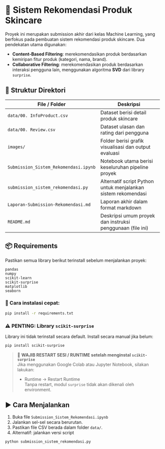 
# 💄 Sistem Rekomendasi Produk Skincare

Proyek ini merupakan submission akhir dari kelas Machine Learning, yang berfokus pada pembuatan sistem rekomendasi produk skincare. Dua pendekatan utama digunakan:

- **Content-Based Filtering**: merekomendasikan produk berdasarkan kemiripan fitur produk (kategori, nama, brand).
- **Collaborative Filtering**: merekomendasikan produk berdasarkan interaksi pengguna lain, menggunakan algoritma **SVD** dari library `surprise`.


## 📁 Struktur Direktori

| File / Folder                          | Deskripsi                                                               |
|----------------------------------------|-------------------------------------------------------------------------|
| `data/00. InfoProduct.csv`            | Dataset berisi detail produk skincare                                  |
| `data/00. Review.csv`                 | Dataset ulasan dan rating dari pengguna                                |
| `images/`                              | Folder berisi grafik visualisasi dan output evaluasi                   |
| `Submission_Sistem_Rekomendasi.ipynb` | Notebook utama berisi keseluruhan pipeline proyek                      |
| `submission_sistem_rekomendasi.py`    | Alternatif script Python untuk menjalankan sistem rekomendasi          |
| `Laporan-Submission-Rekomendasi.md`   | Laporan akhir dalam format markdown                                    |
| `README.md`                            | Deskripsi umum proyek dan instruksi penggunaan (file ini)              |

## 📦 Requirements

Pastikan semua library berikut terinstall sebelum menjalankan proyek:

```
pandas
numpy
scikit-learn
scikit-surprise
matplotlib
seaborn
```

### 📌 Cara instalasi cepat:
```bash
pip install -r requirements.txt
```

### ⚠️ PENTING: Library `scikit-surprise`

Library ini tidak terinstall secara default. Install secara manual jika belum:

```bash
pip install scikit-surprise
```

> 🔁 **WAJIB RESTART SESI / RUNTIME setelah menginstal `scikit-surprise`**  
> Jika menggunakan Google Colab atau Jupyter Notebook, silakan lakukan:
> - Runtime → Restart Runtime  
> Tanpa restart, modul `surprise` tidak akan dikenali oleh environment.

## ▶️ Cara Menjalankan

1. Buka file `Submission_Sistem_Rekomendasi.ipynb`
2. Jalankan sel-sel secara berurutan.
3. Pastikan file CSV berada dalam folder `data/`.
4. Alternatif: jalankan versi script

```bash
python submission_sistem_rekomendasi.py
```
